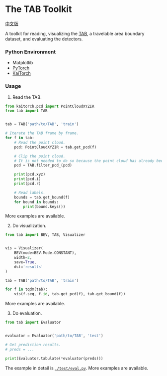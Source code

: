 # The TAB Toolkit

[中文版](README.md)

A toolkit for reading, visualizing the [TAB](https://github.com/kaiopen/tab), a travelable area boundary dataset, and evaluating the detectors.

### Python Environment
- Matplotlib
- [PyTorch](https://pytorch.org)
- [KaiTorch](https://github.com/kaiopen/kaitorch)

### Usage
1. Read the TAB.
```python
from kaitorch.pcd import PointCloudXYZIR
from tab import TAB


tab = TAB('path/to/TAB', 'train')

# Iterate the TAB frame by frame.
for f in tab:
    # Read the point cloud.
    pcd: PointCloudXYZIR = tab.get_pcd(f)

    # Clip the point cloud.
    # It is not needed to do so because the point cloud has already been clipped before.
    pcd = TAB.filter_pcd_(pcd)

    print(pcd.xyz)
    print(pcd.i)
    print(pcd.r)

    # Read labels.
    bounds = tab.get_bound(f)
    for bound in bounds:
        print(bound.keys())

```

More examples are available.

2. Do visualization.
```python
from tab import BEV, TAB, Visualizer


vis = Visualizer(
    BEV(mode=BEV.Mode.CONSTANT),
    width=2,
    save=True,
    dst='results'
)

tab = TAB('path/to/TAB', 'train')

for f in tqdm(tab):
    vis(f.seq, f.id, tab.get_pcd(f), tab.get_bound(f))

```

More examples are available.

3. Do evaluation.
```python
from tab import Evaluator


evaluator = Evaluator('path/to/TAB', 'test')

# Get prediction results.
# preds = ...

print(Evaluator.tabulate(*evaluator(preds)))

```

The example in detail is [`./test/eval.py`](./test/eval.py). More examples are available.